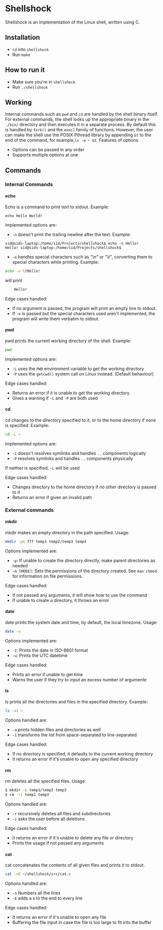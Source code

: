 # Shellshock
Shellshock is an implementation of the Linux shell, written using C. 
## Installation
- `cd` into `shellshock`
- Run `make`
## How to run it
- Make sure you're in `shellshock`
- Run `./shellshock`
## Working
Internal commands such as `pwd` and `cd` are handled by the shell binary itself. For external commands, the shell looks up the appropriate binary in the `./bin/` directory and then executes it in a separate process. By default this is handled by `fork()` and the `execl` family of functions. However, the user can make the shell use the POSIX Pthread library by appending `&t` to the end of the command, for example,`ls -a ~ &t`. Features of options:
- Options can be passed in any order
- Supports multiple options at one

## Commands
### Internal Commands
#### echo
Echo is a command to print text to stdout. 
Example:
```
echo Hello World!
```
Implemented options are-
- `-n` doesn't print the trailing newline after the text. Example:
```
sid@sids-laptop:/home/sid/Projects/shellshock$ echo -n Hello!
Hello! sid@sids-laptop:/home/sid/Projects/shellshock$ 
```
- `-e` handles special characters such as *"\n"* or *"\t"*, converting them to special characters while printing. Example:
```sh
echo -e \tHello!
```
will print
```sh
    Hello!
```

Edge cases handled:
- If no argument is passed, the program will print an empty line to stdout.
- If `-e` is passed but the special characters used aren't implemented, the program will write them verbatim to stdout.

#### pwd
pwd prints the current working directory of the shell. Example:
```sh
pwd
```
Implemented options are:
- `-L` uses the `PWD` environment variable to get the working directory
- `-P` uses the `getcwd()` system call on Linux instead. (Default behaviour)

Edge cases handled:
- Returns an error if it is unable to get the working directory
- Gives a warning if `-L` and `-P` are both used

#### cd
cd changes to the directory specified to it, or to the home directory if none is specified. Example:
```sh
cd -L ~
```
Implemented options are:
- `-L` doesn't resolves symlinks and handles `..` components logically
- `-P` resolves symlinks and handles `..` components physically 

If neither is specified, `-L` will be used 

Edge cases handled:
- Changes directory to the home directory if no other directory is passed to it
- Returns an error if given an invalid path

### External commands
#### mkdir
mkdir makes an empty directory in the path specified. Usage:
```sh
mkdir -pm 777 temp1 temp2/temp3 temp4
```
Options implemented are:
- `-p`: If unable to create the directory directly, make parent directories as needed
- `-m [MODE]`: Sets the permissions of the directory created. See `man chmod` for information on file permissions.  

Edge cases handled:
- If not passed any arguments, it will show how to use the command
- If unable to create a directory, it throws an error

#### date
date prints the system date and time, by default, the local timezone. Usage:
```sh
date -u
```
Options implemented are:
- `-I`: Prints the date in ISO-8601 format
- `-u`: Prints the UTC datetime

Edge cases handled:
- Prints an error if unable to get time
- Warns the user if they try to input an excess number of argumente

#### ls
ls prints all the directories and files in the specified directory. Example:
```sh
ls -a1 ~
```
Options handled are:
- `-a` prints hidden files and directories as well
- `-1` transforms the list from space-separated to line-separated

Edge cases handled:
- If no directory is specified, it defaults to the current working directory
- It returns an error if it's unable to open any specified directory

#### rm
rm deletes all the specified files. Usage:
```sh
$ mkdir -p temp1/temp2 temp3
$ rm -ri temp1 temp3
```
Options handled are:
- `-r` recursively deletes all files and subdirectories 
- `-i` asks the user before all deletions 

Edge cases handled:
- It returns an error if it's unable to delete any file or directory
- Prints the usage if not passed any arguments

#### cat
cat concatenates the contents of all given files and prints it to stdout.
```sh
cat -nE ~/shellshock/src/cat.c
```
Options handled are:
- `-n` Numbers all the lines 
- `-E` adds a `$` to the end to every line 

Edge cases handled:
- It returns an error if it's unable to open any file
- Buffering the file input in case the file is too large to fit into the buffer
